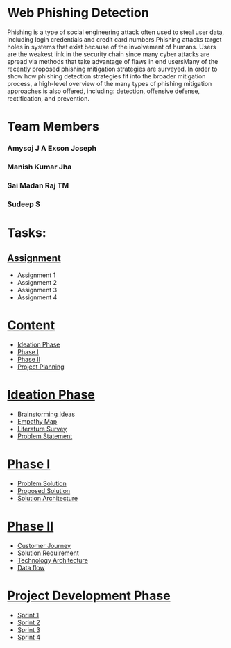 # Web Phishing Detection
Phishing is a type of social engineering attack often used to steal user data, including login credentials and credit card numbers.Phishing attacks target holes in systems that exist because of the involvement of humans. Users are the weakest link in the security chain since many cyber attacks are spread via methods that take advantage of flaws in end usersMany of the recently proposed phishing mitigation strategies are surveyed. In order to show how phishing detection strategies fit into the broader mitigation process, a high-level overview of the many types of phishing mitigation approaches is also offered, including: detection, offensive defense, rectification, and prevention. 
# Team Members
### Amysoj J A Exson Joseph
### Manish Kumar Jha
### Sai Madan Raj TM
### Sudeep S	
# Tasks:
## [Assignment](https://github.com/IBM-EPBL/IBM-Project-43716-1660718978/tree/main/Assessments)
- Assignment 1 
- Assignment 2 
- Assignment 3 
- Assignment 4 
# [Content](https://github.com/IBM-EPBL/IBM-Project-43716-1660718978/tree/main/Project%20Designing%20%26%20Planning)
- [Ideation Phase](https://github.com/IBM-EPBL/IBM-Project-43716-1660718978/tree/main/Project%20Designing%20%26%20Planning/Ideation%20Phase)
- [Phase I](https://github.com/IBM-EPBL/IBM-Project-43716-1660718978/tree/main/Project%20Designing%20%26%20Planning/Project%20Design%20Phase-I)
- [Phase II](https://github.com/IBM-EPBL/IBM-Project-43716-1660718978/tree/main/Project%20Designing%20%26%20Planning/Project%20Design%20Phase-II)
- [Project Planning](https://github.com/IBM-EPBL/IBM-Project-43716-1660718978/tree/main/Project%20Designing%20%26%20Planning)
# [Ideation Phase](https://github.com/IBM-EPBL/IBM-Project-43716-1660718978/tree/main/Project%20Designing%20%26%20Planning/Ideation%20Phase)
- [Brainstorming Ideas](https://vscode.dev/github/IBM-EPBL/IBM-Project-43716-1660718978/blob/578ebc2d4b2055f659f22d70b3274a6e70ec9a72/README.md#L9)
- [Empathy Map](https://github.com/IBM-EPBL/IBM-Project-43716-1660718978/blob/main/Project%20Designing%20%26%20Planning/Ideation%20Phase/Empathy%20map.pdf)
- [Literature Survey](https://github.com/IBM-EPBL/IBM-Project-43716-1660718978/blob/main/Project%20Designing%20%26%20Planning/Ideation%20Phase/Literature%20Survey.pdf)
- [Problem Statement](https://github.com/IBM-EPBL/IBM-Project-43716-1660718978/blob/main/Project%20Designing%20%26%20Planning/Ideation%20Phase/Problem%20Statement.pdf)
# [Phase I](https://github.com/IBM-EPBL/IBM-Project-43716-1660718978/tree/main/Project%20Designing%20%26%20Planning/Project%20Design%20Phase-I)
- [Problem Solution](https://github.com/IBM-EPBL/IBM-Project-43716-1660718978/blob/main/Project%20Designing%20%26%20Planning/Project%20Design%20Phase-I/Problem%20Solution.pdf)
- [Proposed Solution](https://github.com/IBM-EPBL/IBM-Project-43716-1660718978/blob/main/Project%20Designing%20%26%20Planning/Project%20Design%20Phase-I/Proposed%20Solution.pdf)
- [Solution Architecture](https://github.com/IBM-EPBL/IBM-Project-43716-1660718978/blob/main/Project%20Designing%20%26%20Planning/Project%20Design%20Phase-I/SOLUTION%20ARCHITECTURE.pdf)
# [Phase II](https://github.com/IBM-EPBL/IBM-Project-43716-1660718978/tree/main/Project%20Designing%20%26%20Planning/Project%20Design%20Phase-II)
- [Customer Journey](https://github.com/IBM-EPBL/IBM-Project-43716-1660718978/blob/main/Project%20Designing%20%26%20Planning/Project%20Design%20Phase-II/Customer%20Journey.pdf)
- [Solution Requirement](https://github.com/IBM-EPBL/IBM-Project-43716-1660718978/blob/main/Project%20Designing%20%26%20Planning/Project%20Design%20Phase-II/Solution%20Requirements.pdf)
- [Technology Architecture](https://github.com/IBM-EPBL/IBM-Project-43716-1660718978/blob/main/Project%20Designing%20%26%20Planning/Project%20Design%20Phase-II/Technology%20Architecture.pdf)
- [Data flow](https://github.com/IBM-EPBL/IBM-Project-43716-1660718978/blob/main/Project%20Designing%20%26%20Planning/Project%20Design%20Phase-II/DATA%20FLOW.pdf)
# [Project Development Phase](https://github.com/IBM-EPBL/IBM-Project-43716-1660718978/tree/main/Project%20Development%20Phase)
- [Sprint 1](https://github.com/IBM-EPBL/IBM-Project-43716-1660718978/tree/main/Project%20Development%20Phase/Sprint%201)
- [Sprint 2](https://github.com/IBM-EPBL/IBM-Project-43716-1660718978/tree/main/Project%20Development%20Phase/Sprint%202)
- [Sprint 3](https://github.com/IBM-EPBL/IBM-Project-43716-1660718978/tree/main/Project%20Development%20Phase/Sprint%203)
- [Sprint 4](https://github.com/IBM-EPBL/IBM-Project-43716-1660718978/tree/main/Project%20Development%20Phase/Sprint%204)
